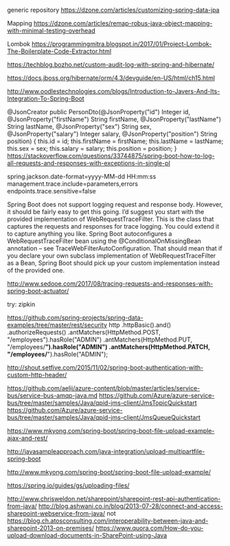 generic repository
https://dzone.com/articles/customizing-spring-data-jpa

Mapping
https://dzone.com/articles/remap-robus-java-object-mapping-with-minimal-testing-overhead

Lombok
https://programmingmitra.blogspot.in/2017/01/Project-Lombok-The-Boilerplate-Code-Extractor.html

https://techblog.bozho.net/custom-audit-log-with-spring-and-hibernate/

https://docs.jboss.org/hibernate/orm/4.3/devguide/en-US/html/ch15.html

http://www.oodlestechnologies.com/blogs/Introduction-to-Javers-And-Its-Integration-To-Spring-Boot

 @JsonCreator
    public PersonDto(@JsonProperty("id") Integer id,
                     @JsonProperty("firstName") String firstName,
                     @JsonProperty("lastName") String lastName,
                     @JsonProperty("sex") String sex,
                     @JsonProperty("salary") Integer salary,
                     @JsonProperty("position") String position) {
        this.id = id;
        this.firstName = firstName;
        this.lastName = lastName;
        this.sex = sex;
        this.salary = salary;
        this.position = position;
    }
https://stackoverflow.com/questions/33744875/spring-boot-how-to-log-all-requests-and-responses-with-exceptions-in-single-pl

spring.jackson.date-format=yyyy-MM-dd HH:mm:ss
management.trace.include=parameters,errors
endpoints.trace.sensitive=false

Spring Boot does not support logging request and response body. However, it should be fairly easy to get this going. I’d suggest you start with the provided implementation of WebRequestTraceFilter. This is the class that captures the requests and responses for trace logging. You could extend it to capture anything you like.
Spring Boot autoconfigures a WebRequestTraceFilter bean using the @ConditionalOnMissingBean annotation – see TraceWebFilterAutoConfiguration. That should mean that if you declare your own subclass implementation of WebRequestTraceFilter as a Bean, Spring Boot should pick up your custom implementation instead of the provided one.

http://www.sedooe.com/2017/08/tracing-requests-and-responses-with-spring-boot-actuator/

try: zipkin

https://github.com/spring-projects/spring-data-examples/tree/master/rest/security
http
  .httpBasic().and()
  .authorizeRequests()
    .antMatchers(HttpMethod.POST, "/employees").hasRole("ADMIN")
    .antMatchers(HttpMethod.PUT, "/employees/**").hasRole("ADMIN")
    .antMatchers(HttpMethod.PATCH, "/employees/**").hasRole("ADMIN");
    
http://shout.setfive.com/2015/11/02/spring-boot-authentication-with-custom-http-header/

https://github.com/aelij/azure-content/blob/master/articles/service-bus/service-bus-amqp-java.md
https://github.com/Azure/azure-service-bus/tree/master/samples/Java/qpid-jms-client/JmsTopicQuickstart
https://github.com/Azure/azure-service-bus/tree/master/samples/Java/qpid-jms-client/JmsQueueQuickstart

https://www.mkyong.com/spring-boot/spring-boot-file-upload-example-ajax-and-rest/

http://javasampleapproach.com/java-integration/upload-multipartfile-spring-boot

http://www.mkyong.com/spring-boot/spring-boot-file-upload-example/

https://spring.io/guides/gs/uploading-files/

http://www.chrisweldon.net/sharepoint/sharepoint-rest-api-authentication-from-java/
http://blog.ashwani.co.in/blog/2013-07-28/connect-and-access-sharepoint-webservice-from-java/
not https://blog.ch.atosconsulting.com/interoperability-between-java-and-sharepoint-2013-on-premises/
https://www.quora.com/How-do-you-upload-download-documents-in-SharePoint-using-Java

